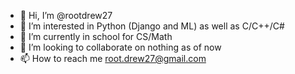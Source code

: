 - 👋 Hi, I’m @rootdrew27
- 👀 I’m interested in Python (Django and ML) as well as C/C++/C#
- 🌱 I’m currently in school for CS/Math
- 💞️ I’m looking to collaborate on nothing as of now
- 📫 How to reach me root.drew27@gmail.com

<!---
rootdrew27/rootdrew27 is a ✨ special ✨ repository because its `README.md` (this file) appears on your GitHub profile.
You can click the Preview link to take a look at your changes.
--->
